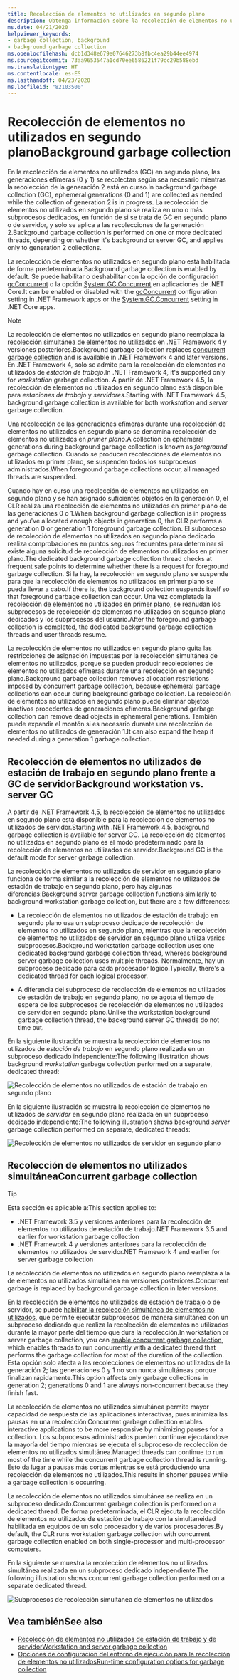 ```yaml
---
title: Recolección de elementos no utilizados en segundo plano
description: Obtenga información sobre la recolección de elementos no utilizados en .NET y cuáles son las diferencias en la recolección de elementos no utilizados de estación de trabajo y de servidor.
ms.date: 04/21/2020
helpviewer_keywords:
- garbage collection, background
- background garbage collection
ms.openlocfilehash: dcb1d348e679e07646273b8fbc4ea29b44ee4974
ms.sourcegitcommit: 73aa9653547a1cd70ee6586221f79cc29b588ebd
ms.translationtype: HT
ms.contentlocale: es-ES
ms.lasthandoff: 04/23/2020
ms.locfileid: "82103500"
---
```

# <a name="background-garbage-collection"></a><span data-ttu-id="6d39f-103">Recolección de elementos no utilizados en segundo plano</span><span class="sxs-lookup"><span data-stu-id="6d39f-103">Background garbage collection</span></span>

<span data-ttu-id="6d39f-104">En la recolección de elementos no utilizados (GC) en segundo plano, las generaciones efímeras (0 y 1) se recolectan según sea necesario mientras la recolección de la generación 2 está en curso.</span><span class="sxs-lookup"><span data-stu-id="6d39f-104">In background garbage collection (GC), ephemeral generations (0 and 1) are collected as needed while the collection of generation 2 is in progress.</span></span> <span data-ttu-id="6d39f-105">La recolección de elementos no utilizados en segundo plano se realiza en uno o más subprocesos dedicados, en función de si se trata de GC en segundo plano o de servidor, y solo se aplica a las recolecciones de la generación 2.</span><span class="sxs-lookup"><span data-stu-id="6d39f-105">Background garbage collection is performed on one or more dedicated threads, depending on whether it's background or server GC, and applies only to generation 2 collections.</span></span>

<span data-ttu-id="6d39f-106">La recolección de elementos no utilizados en segundo plano está habilitada de forma predeterminada.</span><span class="sxs-lookup"><span data-stu-id="6d39f-106">Background garbage collection is enabled by default.</span></span> <span data-ttu-id="6d39f-107">Se puede habilitar o deshabilitar con la opción de configuración [gcConcurrent](../../../docs/framework/configure-apps/file-schema/runtime/gcconcurrent-element.md) o la opción [System.GC.Concurrent](../../core/run-time-config/garbage-collector.md#systemgcconcurrentcomplus_gcconcurrent) en aplicaciones de .NET Core.</span><span class="sxs-lookup"><span data-stu-id="6d39f-107">It can be enabled or disabled with the [gcConcurrent](../../../docs/framework/configure-apps/file-schema/runtime/gcconcurrent-element.md) configuration setting in .NET Framework apps or the [System.GC.Concurrent](../../core/run-time-config/garbage-collector.md#systemgcconcurrentcomplus_gcconcurrent) setting in .NET Core apps.</span></span>

> [!NOTE]
> <span data-ttu-id="6d39f-108">La recolección de elementos no utilizados en segundo plano reemplaza la [recolección simultánea de elementos no utilizados](#concurrent-garbage-collection) en .NET Framework 4 y versiones posteriores.</span><span class="sxs-lookup"><span data-stu-id="6d39f-108">Background garbage collection replaces [concurrent garbage collection](#concurrent-garbage-collection) and is available in .NET Framework 4 and later versions.</span></span> <span data-ttu-id="6d39f-109">En .NET Framework 4, solo se admite para la recolección de elementos no utilizados de *estación de trabajo*.</span><span class="sxs-lookup"><span data-stu-id="6d39f-109">In .NET Framework 4, it's supported only for *workstation* garbage collection.</span></span> <span data-ttu-id="6d39f-110">A partir de .NET Framework 4.5, la recolección de elementos no utilizados en segundo plano está disponible para *estaciones de trabajo* y *servidores*.</span><span class="sxs-lookup"><span data-stu-id="6d39f-110">Starting with .NET Framework 4.5, background garbage collection is available for both *workstation* and *server* garbage collection.</span></span>

<span data-ttu-id="6d39f-111">Una recolección de las generaciones efímeras durante una recolección de elementos no utilizados en segundo plano se denomina recolección de elementos no utilizados en *primer plano*.</span><span class="sxs-lookup"><span data-stu-id="6d39f-111">A collection on ephemeral generations during background garbage collection is known as *foreground* garbage collection.</span></span> <span data-ttu-id="6d39f-112">Cuando se producen recolecciones de elementos no utilizados en primer plano, se suspenden todos los subprocesos administrados.</span><span class="sxs-lookup"><span data-stu-id="6d39f-112">When foreground garbage collections occur, all managed threads are suspended.</span></span>

<span data-ttu-id="6d39f-113">Cuando hay en curso una recolección de elementos no utilizados en segundo plano y se han asignado suficientes objetos en la generación 0, el CLR realiza una recolección de elementos no utilizados en primer plano de las generaciones 0 o 1.</span><span class="sxs-lookup"><span data-stu-id="6d39f-113">When background garbage collection is in progress and you've allocated enough objects in generation 0, the CLR performs a generation 0 or generation 1 foreground garbage collection.</span></span> <span data-ttu-id="6d39f-114">El subproceso de recolección de elementos no utilizados en segundo plano dedicado realiza comprobaciones en puntos seguros frecuentes para determinar si existe alguna solicitud de recolección de elementos no utilizados en primer plano.</span><span class="sxs-lookup"><span data-stu-id="6d39f-114">The dedicated background garbage collection thread checks at frequent safe points to determine whether there is a request for foreground garbage collection.</span></span> <span data-ttu-id="6d39f-115">Si la hay, la recolección en segundo plano se suspende para que la recolección de elementos no utilizados en primer plano se pueda llevar a cabo.</span><span class="sxs-lookup"><span data-stu-id="6d39f-115">If there is, the background collection suspends itself so that foreground garbage collection can occur.</span></span> <span data-ttu-id="6d39f-116">Una vez completada la recolección de elementos no utilizados en primer plano, se reanudan los subprocesos de recolección de elementos no utilizados en segundo plano dedicados y los subprocesos del usuario.</span><span class="sxs-lookup"><span data-stu-id="6d39f-116">After the foreground garbage collection is completed, the dedicated background garbage collection threads and user threads resume.</span></span>

<span data-ttu-id="6d39f-117">La recolección de elementos no utilizados en segundo plano quita las restricciones de asignación impuestas por la recolección simultánea de elementos no utilizados, porque se pueden producir recolecciones de elementos no utilizados efímeras durante una recolección en segundo plano.</span><span class="sxs-lookup"><span data-stu-id="6d39f-117">Background garbage collection removes allocation restrictions imposed by concurrent garbage collection, because ephemeral garbage collections can occur during background garbage collection.</span></span> <span data-ttu-id="6d39f-118">La recolección de elementos no utilizados en segundo plano puede eliminar objetos inactivos procedentes de generaciones efímeras.</span><span class="sxs-lookup"><span data-stu-id="6d39f-118">Background garbage collection can remove dead objects in ephemeral generations.</span></span> <span data-ttu-id="6d39f-119">También puede expandir el montón si es necesario durante una recolección de elementos no utilizados de generación 1.</span><span class="sxs-lookup"><span data-stu-id="6d39f-119">It can also expand the heap if needed during a generation 1 garbage collection.</span></span>

## <a name="background-workstation-vs-server-gc"></a><span data-ttu-id="6d39f-120">Recolección de elementos no utilizados de estación de trabajo en segundo plano frente a GC de servidor</span><span class="sxs-lookup"><span data-stu-id="6d39f-120">Background workstation vs. server GC</span></span>

<span data-ttu-id="6d39f-121">A partir de .NET Framework 4,5, la recolección de elementos no utilizados en segundo plano está disponible para la recolección de elementos no utilizados de servidor.</span><span class="sxs-lookup"><span data-stu-id="6d39f-121">Starting with .NET Framework 4.5, background garbage collection is available for server GC.</span></span> <span data-ttu-id="6d39f-122">La recolección de elementos no utilizados en segundo plano es el modo predeterminado para la recolección de elementos no utilizados de servidor.</span><span class="sxs-lookup"><span data-stu-id="6d39f-122">Background GC is the default mode for server garbage collection.</span></span>

<span data-ttu-id="6d39f-123">La recolección de elementos no utilizados de servidor en segundo plano funciona de forma similar a la recolección de elementos no utilizados de estación de trabajo en segundo plano, pero hay algunas diferencias:</span><span class="sxs-lookup"><span data-stu-id="6d39f-123">Background server garbage collection functions similarly to background workstation garbage collection, but there are a few differences:</span></span>

- <span data-ttu-id="6d39f-124">La recolección de elementos no utilizados de estación de trabajo en segundo plano usa un subproceso dedicado de recolección de elementos no utilizados en segundo plano, mientras que la recolección de elementos no utilizados de servidor en segundo plano utiliza varios subprocesos.</span><span class="sxs-lookup"><span data-stu-id="6d39f-124">Background workstation garbage collection uses one dedicated background garbage collection thread, whereas background server garbage collection uses multiple threads.</span></span> <span data-ttu-id="6d39f-125">Normalmente, hay un subproceso dedicado para cada procesador lógico.</span><span class="sxs-lookup"><span data-stu-id="6d39f-125">Typically, there's a dedicated thread for each logical processor.</span></span>

- <span data-ttu-id="6d39f-126">A diferencia del subproceso de recolección de elementos no utilizados de estación de trabajo en segundo plano, no se agota el tiempo de espera de los subprocesos de recolección de elementos no utilizados de servidor en segundo plano.</span><span class="sxs-lookup"><span data-stu-id="6d39f-126">Unlike the workstation background garbage collection thread, the background server GC threads do not time out.</span></span>

<span data-ttu-id="6d39f-127">En la siguiente ilustración se muestra la recolección de elementos no utilizados de *estación de trabajo* en segundo plano realizada en un subproceso dedicado independiente:</span><span class="sxs-lookup"><span data-stu-id="6d39f-127">The following illustration shows background *workstation* garbage collection performed on a separate, dedicated thread:</span></span>

![Recolección de elementos no utilizados de estación de trabajo en segundo plano](./media/fundamentals/background-workstation-garbage-collection.png)

<span data-ttu-id="6d39f-129">En la siguiente ilustración se muestra la recolección de elementos no utilizados de *servidor* en segundo plano realizada en un subproceso dedicado independiente:</span><span class="sxs-lookup"><span data-stu-id="6d39f-129">The following illustration shows background *server* garbage collection performed on separate, dedicated threads:</span></span>

![Recolección de elementos no utilizados de servidor en segundo plano](./media/fundamentals/background-server-garbage-collection.png)

## <a name="concurrent-garbage-collection"></a><span data-ttu-id="6d39f-131">Recolección de elementos no utilizados simultánea</span><span class="sxs-lookup"><span data-stu-id="6d39f-131">Concurrent garbage collection</span></span>

> [!TIP]
> <span data-ttu-id="6d39f-132">Esta sección es aplicable a:</span><span class="sxs-lookup"><span data-stu-id="6d39f-132">This section applies to:</span></span>
>
> - <span data-ttu-id="6d39f-133">.NET Framework 3.5 y versiones anteriores para la recolección de elementos no utilizados de estación de trabajo</span><span class="sxs-lookup"><span data-stu-id="6d39f-133">.NET Framework 3.5 and earlier for workstation garbage collection</span></span>
> - <span data-ttu-id="6d39f-134">.NET Framework 4 y versiones anteriores para la recolección de elementos no utilizados de servidor</span><span class="sxs-lookup"><span data-stu-id="6d39f-134">.NET Framework 4 and earlier for server garbage collection</span></span>
>
> <span data-ttu-id="6d39f-135">La recolección de elementos no utilizados en segundo plano reemplaza a la de elementos no utilizados simultánea en versiones posteriores.</span><span class="sxs-lookup"><span data-stu-id="6d39f-135">Concurrent garbage is replaced by background garbage collection in later versions.</span></span>

<span data-ttu-id="6d39f-136">En la recolección de elementos no utilizados de estación de trabajo o de servidor, se puede [habilitar la recolección simultánea de elementos no utilizados](../../../docs/framework/configure-apps/file-schema/runtime/gcconcurrent-element.md), que permite ejecutar subprocesos de manera simultánea con un subproceso dedicado que realiza la recolección de elementos no utilizados durante la mayor parte del tiempo que dura la recolección.</span><span class="sxs-lookup"><span data-stu-id="6d39f-136">In workstation or server garbage collection, you can [enable concurrent garbage collection](../../../docs/framework/configure-apps/file-schema/runtime/gcconcurrent-element.md), which enables threads to run concurrently with a dedicated thread that performs the garbage collection for most of the duration of the collection.</span></span> <span data-ttu-id="6d39f-137">Esta opción solo afecta a las recolecciones de elementos no utilizados de la generación 2; las generaciones 0 y 1 no son nunca simultáneas porque finalizan rápidamente.</span><span class="sxs-lookup"><span data-stu-id="6d39f-137">This option affects only garbage collections in generation 2; generations 0 and 1 are always non-concurrent because they finish fast.</span></span>

<span data-ttu-id="6d39f-138">La recolección de elementos no utilizados simultánea permite mayor capacidad de respuesta de las aplicaciones interactivas, pues minimiza las pausas en una recolección.</span><span class="sxs-lookup"><span data-stu-id="6d39f-138">Concurrent garbage collection enables interactive applications to be more responsive by minimizing pauses for a collection.</span></span> <span data-ttu-id="6d39f-139">Los subprocesos administrados pueden continuar ejecutándose la mayoría del tiempo mientras se ejecuta el subproceso de recolección de elementos no utilizados simultánea.</span><span class="sxs-lookup"><span data-stu-id="6d39f-139">Managed threads can continue to run most of the time while the concurrent garbage collection thread is running.</span></span> <span data-ttu-id="6d39f-140">Esto da lugar a pausas más cortas mientras se está produciendo una recolección de elementos no utilizados.</span><span class="sxs-lookup"><span data-stu-id="6d39f-140">This results in shorter pauses while a garbage collection is occurring.</span></span>

<span data-ttu-id="6d39f-141">La recolección de elementos no utilizados simultánea se realiza en un subproceso dedicado.</span><span class="sxs-lookup"><span data-stu-id="6d39f-141">Concurrent garbage collection is performed on a dedicated thread.</span></span> <span data-ttu-id="6d39f-142">De forma predeterminada, el CLR ejecuta la recolección de elementos no utilizados de estación de trabajo con la simultaneidad habilitada en equipos de un solo procesador y de varios procesadores.</span><span class="sxs-lookup"><span data-stu-id="6d39f-142">By default, the CLR runs workstation garbage collection with concurrent garbage collection enabled on both single-processor and multi-processor computers.</span></span>

<span data-ttu-id="6d39f-143">En la siguiente se muestra la recolección de elementos no utilizados simultánea realizada en un subproceso dedicado independiente.</span><span class="sxs-lookup"><span data-stu-id="6d39f-143">The following illustration shows concurrent garbage collection performed on a separate dedicated thread.</span></span>

![Subprocesos de recolección simultánea de elementos no utilizados](./media/gc-concurrent.png)

## <a name="see-also"></a><span data-ttu-id="6d39f-145">Vea también</span><span class="sxs-lookup"><span data-stu-id="6d39f-145">See also</span></span>

- [<span data-ttu-id="6d39f-146">Recolección de elementos no utilizados de estación de trabajo y de servidor</span><span class="sxs-lookup"><span data-stu-id="6d39f-146">Workstation and server garbage collection</span></span>](workstation-server-gc.md)
- [<span data-ttu-id="6d39f-147">Opciones de configuración del entorno de ejecución para la recolección de elementos no utilizados</span><span class="sxs-lookup"><span data-stu-id="6d39f-147">Run-time configuration options for garbage collection</span></span>](../../core/run-time-config/garbage-collector.md)
